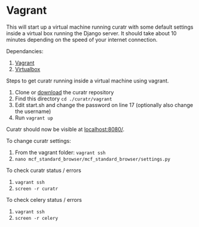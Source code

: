 # Vagrant 
This will start up a virtual machine running curatr with some default settings inside a virtual box running the Django server. It should take about 10 minutes depending on the speed of your internet connection.

Dependancies:
1. [Vagrant](vagrantup.com)
2. [Virtualbox](https://www.virtualbox.org/wiki/Downloads)

Steps to get curatr running inside a virtual machine using vagrant.
1. Clone or [download](https://github.com/alexandrovteam/curatr/archive/master.zip) the curatr repository
2. Find this directory `cd ./curatr/vagrant`
3. Edit start.sh and change the password on line 17 (optionally also change the username)
4. Run `vagrant up`

Curatr should now be visible at [localhost:8080/](http://localhost:8080/).


To change curatr settings:
1. From the vagrant folder: `vagrant ssh`
2. `nano mcf_standard_browser/mcf_standard_browser/settings.py`

To check curatr status / errors
1. `vagrant ssh`
2. `screen -r curatr`

To check celery status / errors
1. `vagrant ssh`
2. `screen -r celery`
